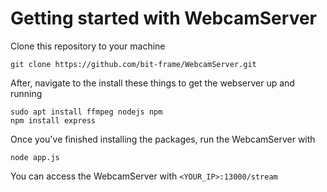 # Getting started with WebcamServer
Clone this repository to your machine
```
git clone https://github.com/bit-frame/WebcamServer.git
```
After, navigate to the  install these things to get the webserver up and running
```
sudo apt install ffmpeg nodejs npm
npm install express
```
Once you've finished installing the packages, run the WebcamServer with
```
node app.js
```
You can access the WebcamServer with ``<YOUR_IP>:13000/stream``
